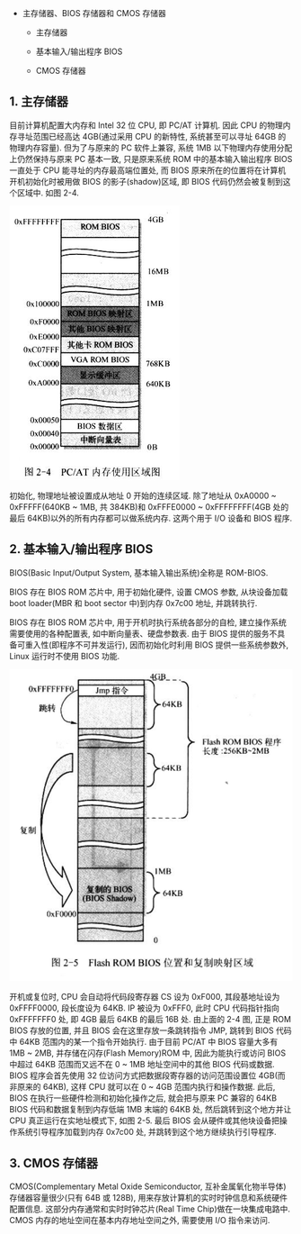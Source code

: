 - 主存储器、BIOS 存储器和 CMOS 存储器

    - 主存储器

    - 基本输入/输出程序 BIOS

    - CMOS 存储器

## 1. 主存储器

目前计算机配置大内存和 Intel 32 位 CPU, 即 PC/AT 计算机. 因此 CPU 的物理内存寻址范围已经高达 4GB(通过采用 CPU 的新特性, 系统甚至可以寻址 64GB 的物理内存容量). 但为了与原来的 PC 软件上兼容, 系统 1MB 以下物理内存使用分配上仍然保持与原来 PC 基本一致, 只是原来系统 ROM 中的基本输入输出程序 BIOS 一直处于 CPU 能寻址的内存最高端位置处, 而 BIOS 原来所在的位置将在计算机开机初始化时被用做 BIOS 的影子(shadow)区域, 即 BIOS 代码仍然会被复制到这个区域中. 如图 2-4.

![2-4 PC/AT 内存使用区域](images/3.png)

初始化, 物理地址被设置成从地址 0 开始的连续区域. 除了地址从 0xA0000 ~ 0xFFFFF(640KB ~ 1MB, 共 384KB)和 0xFFFE0000 ~ 0xFFFFFFFF(4GB 处的最后 64KB)以外的所有内存都可以做系统内存. 这两个用于 I/O 设备和 BIOS 程序.

## 2. 基本输入/输出程序 BIOS

BIOS(Basic Input/Output System, 基本输入输出系统)全称是 ROM-BIOS.

BIOS 存在 BIOS ROM 芯片中, 用于初始化硬件, 设置 CMOS 参数, 从块设备加载 boot loader(MBR 和 boot sector 中)到内存 0x7c00 地址, 并跳转执行.

BIOS 存在 BIOS ROM 芯片中, 用于开机时执行系统各部分的自检, 建立操作系统需要使用的各种配置表, 如中断向量表、硬盘参数表. 由于 BIOS 提供的服务不具备可重入性(即程序不可并发运行), 因而初始化时利用 BIOS 提供一些系统参数外, Linux 运行时不使用 BIOS 功能.

![2-5 Flash ROM BIOS 位置和复制映射区域](images/4.png)

开机或复位时, CPU 会自动将代码段寄存器 CS 设为 0xF000, 其段基地址设为 0xFFFF0000, 段长度设为 64KB. IP 被设为 0xFFF0, 此时 CPU 代码指针指向 0xFFFFFFF0 处, 即 4GB 最后 64KB 的最后 16B 处. 由上面的 2-4 图, 正是 ROM BIOS 存放的位置, 并且 BIOS 会在这里存放一条跳转指令 JMP, 跳转到 BIOS 代码中 64KB 范围内的某一个指令开始执行. 由于目前 PC/AT 中 BIOS 容量大多有 1MB ~ 2MB, 并存储在闪存(Flash Memory)ROM 中, 因此为能执行或访问 BIOS 中超过 64KB 范围而又远不在 0 ~ 1MB 地址空间中的其他 BIOS 代码或数据. BIOS 程序会首先使用 32 位访问方式把数据段寄存器的访问范围设置位 4GB(而非原来的 64KB), 这样 CPU 就可以在 0 ~ 4GB 范围内执行和操作数据. 此后, BIOS 在执行一些硬件检测和初始化操作之后, 就会把与原来 PC 兼容的 64KB BIOS 代码和数据复制到内存低端 1MB 末端的 64KB 处, 然后跳转到这个地方并让 CPU 真正运行在实地址模式下, 如图 2-5. 最后 BIOS 会从硬件或其他块设备把操作系统引导程序加载到内存 0x7c00 处, 并跳转到这个地方继续执行引导程序.

## 3. CMOS 存储器

CMOS(Complementary Metal Oxide Semiconductor, 互补金属氧化物半导体)存储器容量很少(只有 64B 或 128B), 用来存放计算机的实时时钟信息和系统硬件配置信息. 这部分内存通常和实时时钟芯片(Real Time Chip)做在一块集成电路中. CMOS 内存的地址空间在基本内存地址空间之外, 需要使用 I/O 指令来访问.